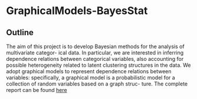 # GraphicalModels-BayesStat

## Outline
The aim of this project is to develop Bayesian methods for the analysis of multivariate categor-
ical data. In particular, we are interested in inferring dependence relations between categorical
variables, also accounting for possible heterogeneity related to latent clustering structures in the
data.
We adopt graphical models to represent dependence relations between variables: specifically, a
graphical model is a probabilistic model for a collection of random variables based on a graph struc-
ture.
The complete report can be found [here]()
